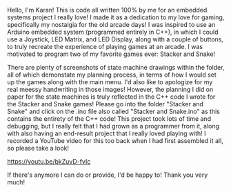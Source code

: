 Hello, I'm Karan! This is code all written 100% by me for an embedded systems project I really love! I made it as a dedication to my love for gaming, specifically my nostalgia for the old arcade days! I was inspired to use an Arduino embedded system (programmed entirely in C++), in which I could use a Joystick, LED Matrix, and LED Display, along with a couple of buttons, to truly recreate the experience of playing games at an arcade. I was motivated to program two of my favorite games ever: Stacker and Snake!

There are plenty of screenshots of state machine drawings within the folder, all of which demonstate my planning process, in terms of how I would set up the games along with the main menu. I'd also like to apologize for my real meessy handwriting in those images! However, the planning I did on paper for the state machines is truly reflected in the C++ code I wrote for the Stacker and Snake games! Please go into the folder "Stacker and Snake" and click on the 
.ino file also called "Stacker and Snake.ino" as this contains the entirety of the C++ code! This project took lots of time and debugging, but I really felt that I had grown as a programmer from it, along with also having an end-result project that I really loved playing with! I recorded a YouTube video for this too back when I had first assembled it all, so please take a look!

https://youtu.be/bkZuvD-fvIc

If there's anymore I can do or provide, I'd be happy to! Thank you very much!


